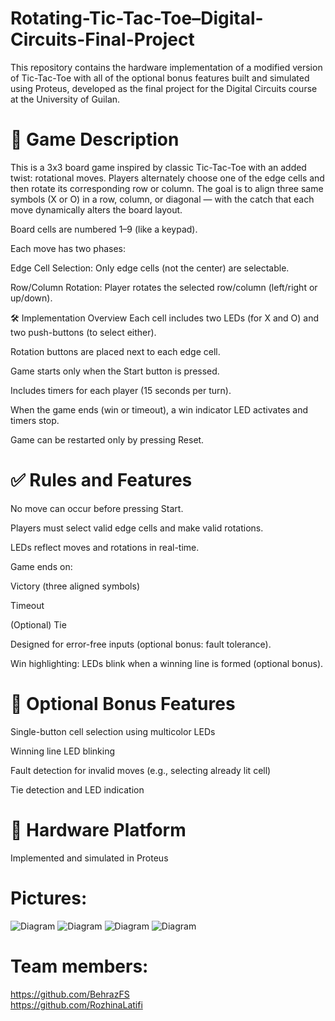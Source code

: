# Rotating-Tic-Tac-Toe–Digital-Circuits-Final-Project
This repository contains the hardware implementation of a modified version of Tic-Tac-Toe with all of the optional bonus features built and simulated using Proteus, developed as the final project for the Digital Circuits course at the University of Guilan.

# 🧠 Game Description
This is a 3x3 board game inspired by classic Tic-Tac-Toe with an added twist: rotational moves. Players alternately choose one of the edge cells and then rotate its corresponding row or column. The goal is to align three same symbols (X or O) in a row, column, or diagonal — with the catch that each move dynamically alters the board layout.

Board cells are numbered 1–9 (like a keypad).

Each move has two phases:

Edge Cell Selection: Only edge cells (not the center) are selectable.

Row/Column Rotation: Player rotates the selected row/column (left/right or up/down).

🛠️ Implementation Overview
Each cell includes two LEDs (for X and O) and two push-buttons (to select either).

Rotation buttons are placed next to each edge cell.

Game starts only when the Start button is pressed.

Includes timers for each player (15 seconds per turn).

When the game ends (win or timeout), a win indicator LED activates and timers stop.

Game can be restarted only by pressing Reset.

# ✅ Rules and Features
No move can occur before pressing Start.

Players must select valid edge cells and make valid rotations.

LEDs reflect moves and rotations in real-time.

Game ends on:

Victory (three aligned symbols)

Timeout

(Optional) Tie 

Designed for error-free inputs (optional bonus: fault tolerance).

Win highlighting: LEDs blink when a winning line is formed (optional bonus).

# 🌟 Optional Bonus Features 
Single-button cell selection using multicolor LEDs

Winning line LED blinking

Fault detection for invalid moves (e.g., selecting already lit cell)

Tie detection and LED indication

# 🧪 Hardware Platform
Implemented and simulated in Proteus

# Pictures:
![Diagram](1.jpg)
![Diagram](2.jpg)
![Diagram](3.jpg)
![Diagram](4.jpg)

# Team members: 

https://github.com/BehrazFS <br>
https://github.com/RozhinaLatifi
